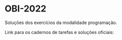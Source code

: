 # OBI-2022 

Soluções dos exercícios da modalidade programação.

Link para os cadernos de tarefas e soluções oficiais:

<a href="https://olimpiada.ic.unicamp.br/resultados/fase1/programacao/cadernos/" target="_blank"></a>
